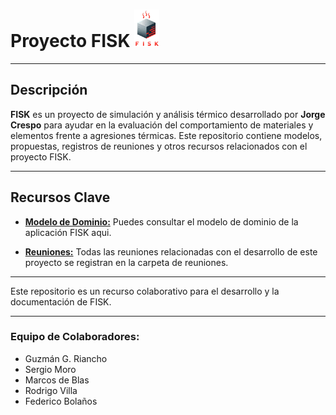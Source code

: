 # Proyecto FISK <img src="/propuestas/logo/3.png" alt="FISK Logo" height="60">

---

## Descripción

**FISK** es un proyecto de simulación y análisis térmico desarrollado por **Jorge Crespo** para ayudar en la evaluación del comportamiento de materiales y elementos frente a agresiones térmicas. Este repositorio contiene modelos, propuestas, registros de reuniones y otros recursos relacionados con el proyecto FISK.

---

## Recursos Clave

- **[Modelo de Dominio:](/imagenes/modelosUML/)** Puedes consultar el modelo de dominio de la aplicación FISK aqui.

- **[Reuniones:](/reuniones/)** Todas las reuniones relacionadas con el desarrollo de este proyecto se registran en la carpeta de reuniones.

---

Este repositorio es un recurso colaborativo para el desarrollo y la documentación de FISK.

---

### Equipo de Colaboradores:

- Guzmán G. Riancho
- Sergio Moro
- Marcos de Blas
- Rodrigo Villa
- Federico Bolaños
